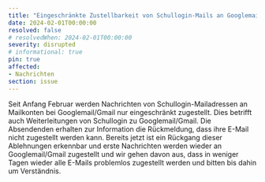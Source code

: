 ```yaml
---
title: "Eingeschränkte Zustellbarkeit von Schullogin-Mails an Googlemail/Gmail"
date: 2024-02-01T00:00:00
resolved: false
# resolvedWhen: 2024-02-01T00:00:00
severity: disrupted
# informational: true
pin: true 
affected:
- Nachrichten
section: issue
---
```


Seit Anfang Februar werden Nachrichten von Schullogin-Mailadressen an Mailkonten bei Googlemail/Gmail nur eingeschränkt zugestellt. Dies betrifft auch Weiterleitungen von Schullogin zu Googlemail/Gmail. Die Absendenden erhalten zur Information die Rückmeldung, dass ihre E-Mail nicht zugestellt werden kann. Bereits jetzt ist ein Rückgang dieser Ablehnungen erkennbar und erste Nachrichten werden wieder an Googlemail/Gmail zugestellt und wir gehen davon aus, dass in weniger Tagen wieder alle E-Mails problemlos zugestellt werden und bitten bis dahin um Verständnis.
